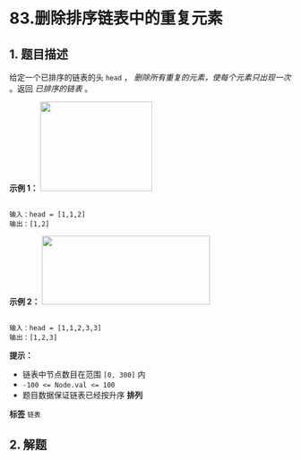 # 83.删除排序链表中的重复元素

## 1. 题目描述

给定一个已排序的链表的头<meta charset="UTF-8" /> `head` ， *删除所有重复的元素，使每个元素只出现一次* 。返回 *已排序的链表* 。



 **示例 1：**
<img alt="" src="https://assets.leetcode.com/uploads/2021/01/04/list1.jpg" style="height: 160px; width: 200px;" />
```

输入：head = [1,1,2]
输出：[1,2]

```
 **示例 2：**
<img alt="" src="https://assets.leetcode.com/uploads/2021/01/04/list2.jpg" style="height: 123px; width: 300px;" />
```

输入：head = [1,1,2,3,3]
输出：[1,2,3]

```


 **提示：**
- 链表中节点数目在范围 `[0, 300]` 内
-  `-100 <= Node.val <= 100`
- 题目数据保证链表已经按升序 **排列**

**标签**
`链表`


## 2. 解题

